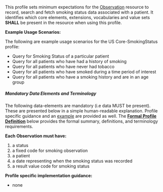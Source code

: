 


This profile sets minimum expectations for the [Observation] resource to record, search and fetch smoking status data associated with a patient. It identifies which core elements, extensions, vocabularies and value sets **SHALL** be present in the resource when using this profile.

**Example Usage Scenarios:**

The following are example usage scenarios for the US Core-SmokingStatus
profile:

-   Query for Smoking Status of a particular patient
-   Query for all patients who have had a history of smoking
-   Query for all patients who have never had tobacco
-   Query for all patients who have smoked during a time period of
    interest
-   Query for all patients who have a smoking history and are in an age
    group

##### Mandatory Data Elements and Terminology


The following data-elements are mandatory (i.e data MUST be present). These are presented below in a simple human-readable explanation.  Profile specific guidance and an [example](#example) are provided as well.  The [**Formal Profile Definition**](#profile) below provides the  formal summary, definitions, and  terminology requirements.  

**Each Observation must have:**

1.  a status
1.  a fixed code for smoking observation
1.  a patient
1.  a date representing when the smoking status was recorded
1.  a result value code for smoking status


**Profile specific implementation guidance:**

* none

[Observation]: http://hl7-fhir.github.io/observation.html
